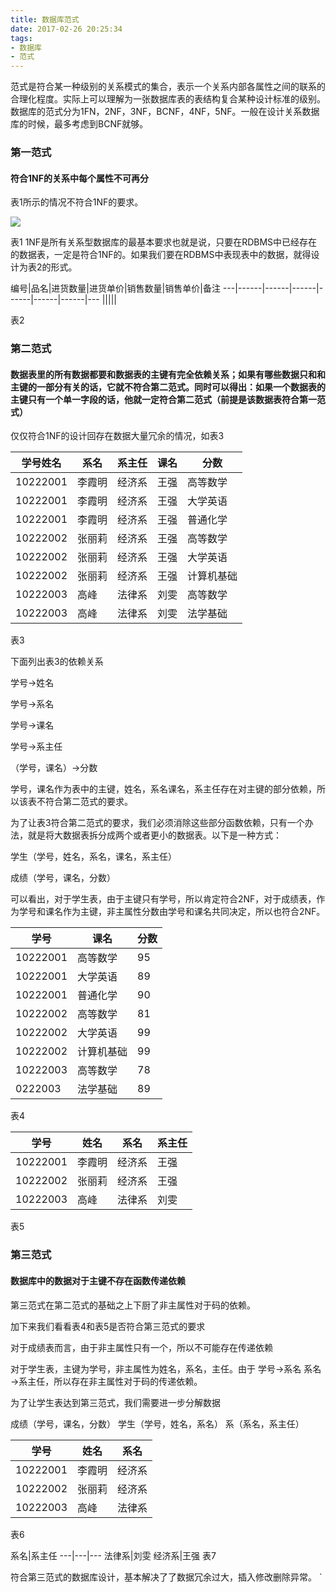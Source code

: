 ```yaml
---
title: 数据库范式
date: 2017-02-26 20:25:34
tags: 
- 数据库
- 范式
---
```


范式是符合某一种级别的关系模式的集合，表示一个关系内部各属性之间的联系的合理化程度。实际上可以理解为一张数据库表的表结构复合某种设计标准的级别。数据库的范式分为1FN，2NF，3NF，BCNF，4NF，5NF。一般在设计关系数据库的时候，最多考虑到BCNF就够。

### 第一范式

#### 符合1NF的关系中每个属性不可再分

表1所示的情况不符合1NF的要求。

![](/images/533D6870-C507-442B-A7B6-3F365769BBFF.png)

表1
1NF是所有关系型数据库的最基本要求也就是说，只要在RDBMS中已经存在的数据表，一定是符合1NF的。如果我们要在RDBMS中表现表中的数据，就得设计为表2的形式。

编号|品名|进货数量|进货单价|销售数量|销售单价|备注
---|------|------|------|------|------|------|---
|||||

表2

### 第二范式

#### 数据表里的所有数据都要和数据表的主键有完全依赖关系；如果有哪些数据只和和主键的一部分有关的话，它就不符合第二范式。同时可以得出：如果一个数据表的主键只有一个单一字段的话，他就一定符合第二范式（前提是该数据表符合第一范式）

仅仅符合1NF的设计回存在数据大量冗余的情况，如表3

学号姓名|系名|系主任|课名|分数
---|---|---|---|---
10222001|李霞明|经济系|王强|高等数学|95
10222001|李霞明|经济系|王强|大学英语|89
10222001|李霞明|经济系|王强|普通化学|90
10222002|张丽莉|经济系|王强|高等数学|81
10222002|张丽莉|经济系|王强|大学英语|99
10222002|张丽莉|经济系|王强|计算机基础|99
10222003|高峰|法律系|刘雯|高等数学|78
10222003|高峰|法律系|刘雯|法学基础|89
表3

下面列出表3的依赖关系

学号→姓名

学号→系名

学号→课名

学号→系主任

（学号，课名）→分数

学号，课名作为表中的主键，姓名，系名课名，系主任存在对主键的部分依赖，所以该表不符合第二范式的要求。

为了让表3符合第二范式的要求，我们必须消除这些部分函数依赖，只有一个办法，就是将大数据表拆分成两个或者更小的数据表。以下是一种方式：

学生（学号，姓名，系名，课名，系主任）

成绩（学号，课名，分数）

可以看出，对于学生表，由于主键只有学号，所以肯定符合2NF，对于成绩表，作为学号和课名作为主键，非主属性分数由学号和课名共同决定，所以也符合2NF。

学号|课名|分数
---|---|---
10222001|高等数学|95
10222001|大学英语|89
10222001|普通化学|90
10222002|高等数学|81
10222002|大学英语|99
10222002|计算机基础|99
10222003|高等数学|78
0222003|法学基础|89
表4

学号|姓名|系名|系主任
---|---|---|---
10222001|李霞明|经济系|王强
10222002|张丽莉|经济系|王强
10222003|高峰|法律系|刘雯
表5

### 第三范式

#### 数据库中的数据对于主键不存在函数传递依赖

第三范式在第二范式的基础之上下厨了非主属性对于码的依赖。

加下来我们看看表4和表5是否符合第三范式的要求

对于成绩表而言，由于非主属性只有一个，所以不可能存在传递依赖

对于学生表，主键为学号，非主属性为姓名，系名，主任。由于 学号→系名 系名→系主任，所以存在非主属性对于码的传递依赖。

为了让学生表达到第三范式，我们需要进一步分解数据

成绩（学号，课名，分数）
学生（学号，姓名，系名）
系（系名，系主任）

学号|姓名|系名
---|---|---
10222001 | 李霞明 | 经济系
10222002 | 张丽莉 |  经济系
10222003| 高峰| 法律系

表6

系名|系主任
---|---|---
法律系|刘雯
经济系|王强
表7


符合第三范式的数据库设计，基本解决了了数据冗余过大，插入修改删除异常。
`